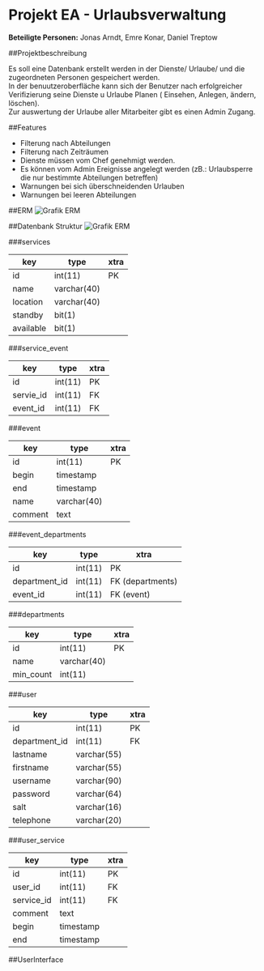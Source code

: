# Projekt EA - Urlaubsverwaltung
**Beteiligte Personen:**
Jonas Arndt, Emre Konar, Daniel Treptow


##Projektbeschreibung

Es soll eine Datenbank erstellt werden in der Dienste/ Urlaube/ und die zugeordneten Personen gespeichert werden.  
In der benuutzeroberfläche kann sich der Benutzer nach erfolgreicher Verifizierung seine Dienste u Urlaube Planen ( Einsehen, Anlegen, ändern, löschen).  
Zur auswertung der Urlaube aller Mitarbeiter gibt es einen Admin Zugang.  

##Features

* Filterung nach Abteilungen
* Filterung nach Zeiträumen
* Dienste müssen vom Chef genehmigt werden.
* Es können vom Admin Ereignisse angelegt werden (zB.: Urlaubsperre die nur bestimmte Abteilungen betreffen)
* Warnungen bei sich überschneidenden Urlauben
* Warnungen bei leeren Abteilungen

##ERM
![Grafik ERM](https://lh5.googleusercontent.com/Uj-P3OOhkwNSJtWib6p8Sye4znvjLk_q8zdT42VCyWxBvZdXF0kOzd7dRxnkBlcZYg=w1563-h766 "Grafik ERM")


##Datenbank Struktur
![Grafik ERM](https://lh5.googleusercontent.com/Uj-P3OOhkwNSJtWib6p8Sye4znvjLk_q8zdT42VCyWxBvZdXF0kOzd7dRxnkBlcZYg=w1563-h766 "Grafik ERM")


###services

| key | type | xtra |
| --- | --- | --- | 
| id  | int(11) | PK |
| name  | varchar(40) |
| location  | varchar(40) |
| standby  | bit(1) |
| available  | bit(1) |

###service_event

| key | type | xtra |
| --- | --- | --- | 
| id  | int(11) | PK |
| servie_id  | int(11) | FK |
| event_id  | int(11) | FK |

###event

| key | type| xtra |
| --- | --- | --- | 
| id  | int(11) | PK |
| begin  | timestamp |
| end  | timestamp |
| name  | varchar(40) |
| comment  | text |

###event_departments

| key | type| xtra |
| --- | --- | --- | 
| id  | int(11) | PK |
| department_id  | int(11) | FK (departments) |
| event_id  | int(11) | FK (event) |


###departments

| key | type | xtra | 
| --- | --- | --- | 
| id  | int(11) | PK |
| name  | varchar(40) |
| min_count  | int(11) |

###user

| key | type | xtra |
| --- | --- | --- | 
| id  | int(11) | PK |
| department_id  | int(11) | FK |
| lastname | varchar(55) |
| firstname  | varchar(55) |
| username | varchar(90) |
| password  | varchar(64) |
| salt | varchar(16) |
| telephone  | varchar(20) |

###user_service

| key | type | xtra |
| --- | --- | --- | 
| id  | int(11) | PK |
| user_id  | int(11) | FK |
| service_id | int(11) | FK |
| comment  | text |
| begin | timestamp |
| end  | timestamp |


##UserInterface
